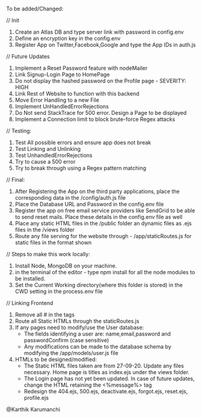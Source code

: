 To be added/Changed:

// Init

1. Create an Atlas DB and type server link with password in config.env
2. Define an encryption key in the config.env
3. Register App on Twitter,Facebook,Google and type the App IDs in auth.js

// Future Updates

1. Implement a Reset Password feature with nodeMailer
2. Link Signup-Login Page to HomePage
3. Do not display the hashed password on the Profile page - SEVERITY: HIGH
4. Link Rest of Website to function with this backend
5. Move Error Handling to a new File
6. Implement UnHandledErrorRejections
7. Do Not send StackTrace for 500 error. Design a Page to be displayed
8. Implement a Connection limit to block brute-force Regex attacks

// Testing:

1. Test All possible errors and ensure app does not break
2. Test Linking and Unlinking
3. Test UnhandledErrorRejections
4. Try to cause a 500 error
5. Try to break through using a Regex pattern matching

// Final:

1. After Registering the App on the third party applications, place the corresponding data in the /config/auth.js file
2. Place the Database URL and Password in the config.env file
3. Register the app on free email service providers like SendGrid to be able to send reset mails. Place these details in the config.env file as well
4. Place any static HTML files in the /public folder an dynamic files as .ejs files in the /views folder
5. Route any file serving for the website through - /app/staticRoutes.js for static files in the format shown

// Steps to make this work locally:

1. Install Node, MongoDB on your machine.
2. in the terminal of the editor - type npm install for all the node modules to be installed.
3. Set the Current Working directory(where this folder is stored) in the CWD setting in the process.env file

// Linking Frontend

1. Remove all # in the <a> tags
2. Route all Static HTMLs through the staticRoutes.js
3. If any pages need to modify/use the User database:
   - The fields identifying a user are: name,email,password and passwordConfirm (case sensitive)
   - Any modifications can be made to the database schema by modifying the /app/models/user.js file
4. HTMLs to be designed/modified:
   - The Static HTML files taken are from 27-09-20. Update any files necessary. Home page is titles as index.ejs under the views folder.
   - The Login page has not yet been updated. In case of future updates, change the HTML retaining the <%message%> tag
   - Redesign the 404.ejs, 500.ejs, deactivate.ejs, forgot.ejs, reset.ejs, profile.ejs

@Karthik Karumanchi
